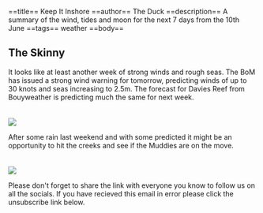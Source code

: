 ==title==
 Keep It Inshore
==author==
 The Duck
==description==
 A summary of the wind, tides and moon for the next 7 days from the 10th June
==tags==
 weather
==body==

 The Skinny
 ----------

 It looks like at least another week of strong winds and rough seas. The BoM has issued a strong wind warning for tomorrow, predicting winds of up to 30 knots and seas increasing to 2.5m. The forecast for Davies Reef from Bouyweather is predicting much the same for next week.

 <img style="padding-top: 20px;" src="https://ducksnutsfishing.com/images/posts/17-june-wind-davies.png">

 After some rain last weekend and with some predicted it might be an opportunity to hit the creeks and see if the Muddies are on the move.

 <img style="padding-top: 20px;" src="https://ducksnutsfishing.com/images/posts/17-june-tides.png">

 
Please don't forget to share the link with everyone you know to follow us on all the socials. If you have recieved this email in error please click the unsubscribe link below.



